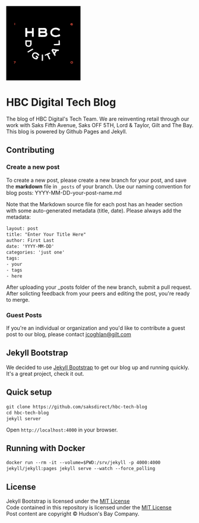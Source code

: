 <img src="img/hbc-digital-logo-with-background.png" alt="logo" width="200" height="200">

# HBC Digital Tech Blog

The blog of HBC Digital's Tech Team. We are reinventing retail through our work with Saks Fifth Avenue, Saks OFF 5TH, Lord & Taylor, Gilt and The Bay. This blog is powered by Github Pages and Jekyll.

## Contributing

### Create a new post

To create a new post, please create a new branch for your post, and save the **markdown** file in `_posts` of your branch. Use our naming convention for blog posts: YYYY-MM-DD-your-post-name.md

Note that the Markdown source file for each post has an header section with some auto-generated metadata (title, date). Please always add the metadata:

```
layout: post
title: "Enter Your Title Here"
author: First Last
date: 'YYYY-MM-DD'
categories: 'just one'
tags: 
- your
- tags
- here
```

After uploading your _posts folder of the new branch, submit a pull request. After solicting feedback from your peers and editing the post, you're ready to merge. 

### Guest Posts

If you're an individual or organization and you'd like to contribute a guest post to our blog, please contact [jcoghlan@gilt.com](mailto:jcoghlan@gilt.com)

## Jekyll Bootstrap

We decided to use [Jekyll Bootstrap](http://jekyllbootstrap.com) to get our blog up and running quickly. It's a great project, check it out.

## Quick setup

```
git clone https://github.com/saksdirect/hbc-tech-blog
cd hbc-tech-blog
jekyll server
```

Open `http://localhost:4000` in your browser.

## Running with Docker

```
docker run --rm -it --volume=$PWD:/srv/jekyll -p 4000:4000 jekyll/jekyll:pages jekyll serve --watch --force_polling
```

## License

Jekyll Bootstrap is licensed under the [MIT License](http://opensource.org/licenses/MIT)  
Code contained in this repository is licensed under the [MIT License](https://raw.githubusercontent.com/gilt/tech-blog/gh-pages/LICENSE)  
Post content are copyright &copy; Hudson's Bay Company.
